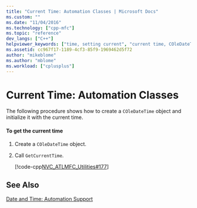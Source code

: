 ```yaml
---
title: "Current Time: Automation Classes | Microsoft Docs"
ms.custom: ""
ms.date: "11/04/2016"
ms.technology: ["cpp-mfc"]
ms.topic: "reference"
dev_langs: ["C++"]
helpviewer_keywords: ["time, setting current", "current time, COleDateTime object", "procedures, getting current time", "Automation classes, current time", "time, getting current"]
ms.assetid: cc967f17-1189-4cf3-85f9-1969462d5f72
author: "mikeblome"
ms.author: "mblome"
ms.workload: ["cplusplus"]
---
```

# Current Time: Automation Classes

The following procedure shows how to create a `COleDateTime` object and initialize it with the current time.

#### To get the current time

1. Create a `COleDateTime` object.

2. Call `GetCurrentTime`.

   [!code-cpp[NVC_ATLMFC_Utilities#177](../atl-mfc-shared/codesnippet/cpp/current-time-automation-classes_1.cpp)]

## See Also

[Date and Time: Automation Support](../atl-mfc-shared/date-and-time-automation-support.md)

